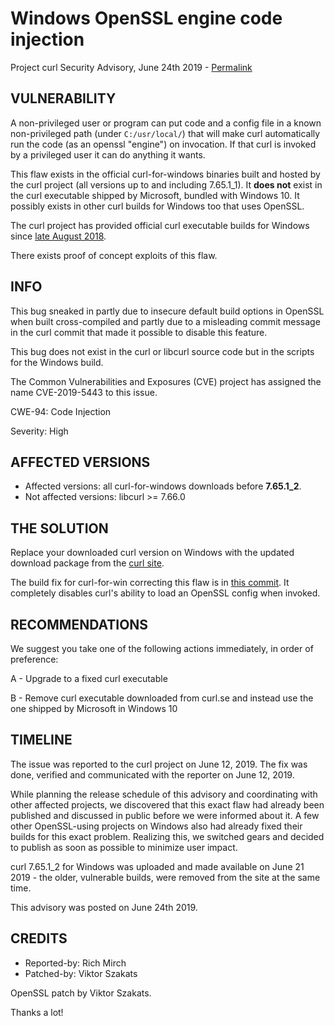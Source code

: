 Windows OpenSSL engine code injection
=====================================

Project curl Security Advisory, June 24th 2019 -
[Permalink](https://curl.se/docs/CVE-2019-5443.html)

VULNERABILITY
-------------

A non-privileged user or program can put code and a config file in a known
non-privileged path (under `C:/usr/local/`) that will make curl automatically
run the code (as an openssl "engine") on invocation. If that curl is invoked
by a privileged user it can do anything it wants.

This flaw exists in the official curl-for-windows binaries built and hosted by
the curl project (all versions up to and including 7.65.1_1). It **does not**
exist in the curl executable shipped by Microsoft, bundled with Windows 10. It
possibly exists in other curl builds for Windows too that uses OpenSSL.

The curl project has provided official curl executable builds for Windows
since [late August
2018](https://daniel.haxx.se/blog/2018/08/27/blessed-curl-builds-for-windows/).

There exists proof of concept exploits of this flaw.

INFO
----

This bug sneaked in partly due to insecure default build options in OpenSSL
when built cross-compiled and partly due to a misleading commit message in the
curl commit that made it possible to disable this feature.

This bug does not exist in the curl or libcurl source code but in the scripts
for the Windows build.

The Common Vulnerabilities and Exposures (CVE) project has assigned the name
CVE-2019-5443 to this issue.

CWE-94: Code Injection

Severity: High

AFFECTED VERSIONS
-----------------

- Affected versions: all curl-for-windows downloads before **7.65.1_2**.
- Not affected versions: libcurl >= 7.66.0

THE SOLUTION
------------

Replace your downloaded curl version on Windows with the updated download
package from the [curl site](https://curl.se/windows/).

The build fix for curl-for-win correcting this flaw is in [this
commit](https://github.com/curl/curl-for-win/commit/51b658a76594942cf1d6f227d8fc4732bb8ec277). It
completely disables curl's ability to load an OpenSSL config when invoked.

RECOMMENDATIONS
--------------

We suggest you take one of the following actions immediately, in order of
preference:

 A - Upgrade to a fixed curl executable

 B - Remove curl executable downloaded from curl.se and instead use the
     one shipped by Microsoft in Windows 10

TIMELINE
--------

The issue was reported to the curl project on June 12, 2019. The fix was done,
verified and communicated with the reporter on June 12, 2019.

While planning the release schedule of this advisory and coordinating with
other affected projects, we discovered that this exact flaw had already been
published and discussed in public before we were informed about it. A few
other OpenSSL-using projects on Windows also had already fixed their builds
for this exact problem. Realizing this, we switched gears and decided to
publish as soon as possible to minimize user impact.

curl 7.65.1_2 for Windows was uploaded and made available on June 21 2019 -
the older, vulnerable builds, were removed from the site at the same time.

This advisory was posted on June 24th 2019.

CREDITS
-------

- Reported-by: Rich Mirch
- Patched-by: Viktor Szakats

OpenSSL patch by Viktor Szakats.

Thanks a lot!

